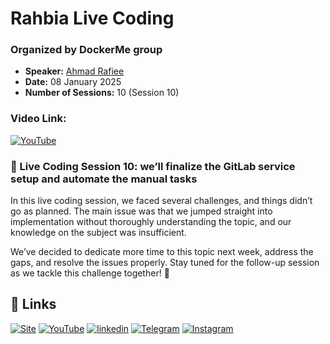 
# Rahbia Live Coding
### Organized by DockerMe group
  - **Speaker:** [Ahmad Rafiee](https://www.linkedin.com/in/ahmad-rafiee)
  - **Date:** 08 January 2025
  - **Number of Sessions:** 10 (Session 10)

### Video Link:
[![YouTube](http://i.ytimg.com/vi/NAewQzsOgSE/hqdefault.jpg)](https://www.youtube.com/live/NAewQzsOgSE)

### 🔴 Live Coding Session 10: we’ll finalize the GitLab service setup and automate the manual tasks
In this live coding session, we faced several challenges, and things didn’t go as planned. The main issue was that we jumped straight into implementation without thoroughly understanding the topic, and our knowledge on the subject was insufficient.

We’ve decided to dedicate more time to this topic next week, address the gaps, and resolve the issues properly. Stay tuned for the follow-up session as we tackle this challenge together! 🚀



## 🔗 Links
[![Site](https://img.shields.io/badge/Dockerme.ir-0A66C2?style=for-the-badge&logo=docker&logoColor=white)](https://dockerme.ir/)
[![YouTube](https://img.shields.io/badge/youtube-FF0000?style=for-the-badge&logo=youtube&logoColor=white)](https://youtube.com/@dockerme)
[![linkedin](https://img.shields.io/badge/linkedin-0A66C2?style=for-the-badge&logo=linkedin&logoColor=white)](https://www.linkedin.com/in/ahmad-rafiee/)
[![Telegram](https://img.shields.io/badge/telegram-0A66C2?style=for-the-badge&logo=telegram&logoColor=white)](https://t.me/dockerme)
[![Instagram](https://img.shields.io/badge/instagram-FF0000?style=for-the-badge&logo=instagram&logoColor=white)](https://instagram.com/dockerme)